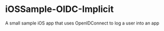 iOSSample-OIDC-Implicit
=======================

A small sample iOS app that uses OpenIDConnect to log a user into an app
